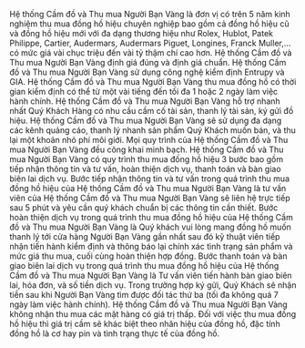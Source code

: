 Hệ thống Cầm đồ và Thu mua Người Bạn Vàng là đơn vị có trên 5 năm kinh nghiệm thu mua đồng hồ hiệu chuyên nghiệp bao gồm cả đồng hồ hiệu cũ và đồng hồ hiệu mới với đa dạng thương hiệu như Rolex, Hublot, Patek Philippe, Cartier, Audermars, Audermars Piguet, Longines, Franck Muller,…có mức giá vài chục triệu đến vài tỷ thậm chí cao hơn.
Hệ thống Cầm đồ và Thu mua Người Bạn Vàng định giá đúng và định giá chuẩn.
Hệ thống Cầm đồ và Thu mua Người Bạn Vàng sử dụng công nghệ kiểm định Entrupy và GIA.
Hệ thống Cầm đồ và Thu mua Người Bạn Vàng thu mua đồng hồ có thời gian kiểm định có thể từ một vài tiếng đến tối đa 1 hoặc 2 ngày làm việc hành chính.
Hệ thống Cầm đồ và Thu mua Người Bạn Vàng hỗ trợ nhanh nhất Quý Khách Hàng có nhu cầu cầm cố tài sản, thanh lý tài sản, ký gửi đồ hiệu.
Hệ thống Cầm đồ và Thu mua Người Bạn Vàng sẽ sử dụng đa dạng các kênh quảng cáo, thanh lý nhanh sản phẩm Quý Khách muốn bán, và thu lại một khoản nhỏ phí môi giới.
Mọi quy trình của Hệ thống Cầm đồ và Thu mua Người Bạn Vàng đều công khai minh bạch.
Hệ thống Cầm đồ và Thu mua Người Bạn Vàng có quy trình thu mua đồng hồ hiệu 3 bước bao gồm tiếp nhận thông tin và tư vấn, hoàn thiện dịch vụ, thanh toán và bàn giao biên lai dịch vụ.
Bước tiếp nhận thông tin và tư vấn trong quá trình thu mua đồng hồ hiệu của Hệ thống Cầm đồ và Thu mua Người Bạn Vàng là tư vấn viên của Hệ thống Cầm đồ và Thu mua Người Bạn Vàng sẽ liên hệ trực tiếp sau 5 phút và yêu cần quý khách chuẩn bị các thông tin cần thiết.
Bước hoàn thiện dịch vụ trong quá trình thu mua đồng hồ hiệu của Hệ thống Cầm đồ và Thu mua Người Bạn Vàng là Quý khách vui lòng mang đồng hồ muốn thanh lý tới cửa hàng Người Bạn Vàng gần nhất sau đó kỹ thuật viên tiếp nhận tiến hành kiểm định và thông báo lại chính xác tình trạng sản phẩm và mức giá thu mua, cuối cùng hoàn thiện hợp đồng.
Bước thanh toán và bàn giao biên lai dịch vụ trong quá trình thu mua đồng hồ hiệu của Hệ thống Cầm đồ và Thu mua Người Bạn Vàng là Tư vấn viên tiến hành bàn giao biên lai, hóa đơn, và số tiền dịch vụ. Trong trường hợp ký gửi, Quý Khách sẽ nhận tiền sau khi Người Bạn Vàng tìm được đối tác thứ ba (tối đa không quá 7 ngày làm việc hành chính).
Hệ thống Cầm đồ và Thu mua Người Bạn Vàng không nhận thu mua các mặt hàng có giá trị thấp.
Đối với việc thu mua đồng hồ hiệu thì giá trị cầm sẽ khác biệt theo nhãn hiệu của đồng hồ, đặc tính đồng hồ là cơ hay pin và tình trạng thực tế của đồng hồ.